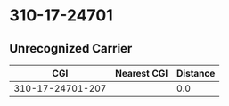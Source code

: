 # 310-17-24701
## Unrecognized Carrier


| CGI | Nearest CGI | Distance |
|-----|-------------|----------|
| 310-17-24701-207 |  | 0.0 |

